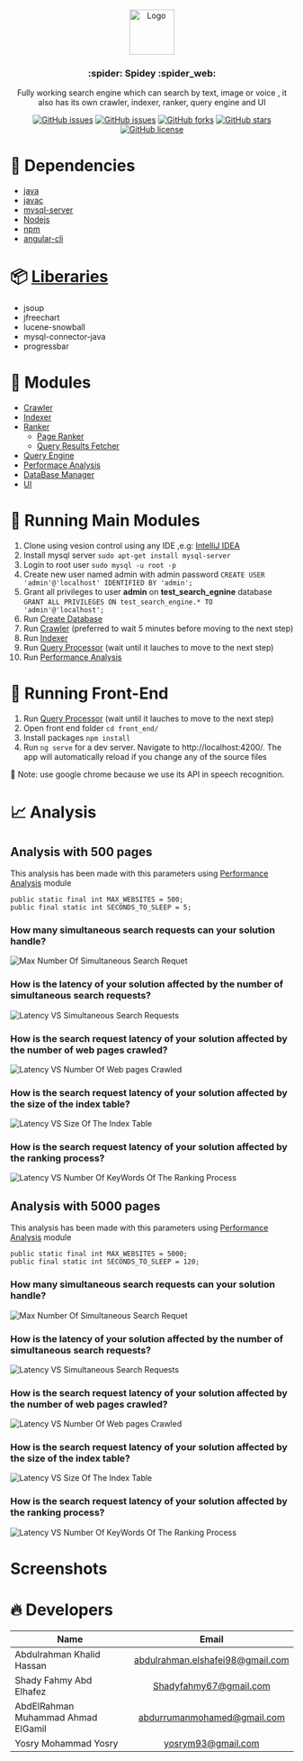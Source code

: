 <br />
<p align="center">
  <a href="https://github.com/shadyfahmy/SearchEngine">
    <img src="readme_images/spidey.png" alt="Logo" width="80" height="80">
  </a>
  
  <h3 align="center">:spider: Spidey :spider_web:</h3>

  <p align="center">
    Fully working search engine which can search by text, image or voice , it also has its own crawler, indexer, ranker, query engine and UI
  </p>
</p>

</div>

<div align="center">

[![GitHub issues](https://img.shields.io/github/contributors/shadyfahmy/SearchEngine)](https://github.com/shadyfahmy/SearchEngine/contributors)
[![GitHub issues](https://img.shields.io/github/issues/shadyfahmy/SearchEngine)](https://github.com/shadyfahmy/SearchEngine/issues)
[![GitHub forks](https://img.shields.io/github/forks/shadyfahmy/SearchEngine)](https://github.com/shadyfahmy/SearchEngine/network)
[![GitHub stars](https://img.shields.io/github/stars/shadyfahmy/SearchEngine)](https://github.com/shadyfahmy/SearchEngine/stargazers)
[![GitHub license](https://img.shields.io/github/license/shadyfahmy/SearchEngine)](https://github.com/shadyfahmy/SearchEngine/blob/master/LICENSE)

</div>

# :construction_worker: Dependencies

- [java](https://www.java.com)
- [javac](https://docs.oracle.com/javase/8/docs/technotes/tools/windows/javac.html)
- [mysql-server](https://dev.mysql.com)
- [Nodejs](https://nodejs.org)
- [npm](https://www.npmjs.com)
- [angular-cli](https://angular.io/cli)

# :package: [Liberaries](/lib)

- jsoup
- jfreechart
- lucene-snowball
- mysql-connector-java
- progressbar

# :pencil: Modules

- [Crawler](/src/crawler)
- [Indexer](/src/indexer)
- [Ranker](/src/ranker/)
  - [Page Ranker](/src/ranker/PageRanker.java)
  - [Query Results Fetcher](/src/ranker/QueryResultsFetcher.java)
- [Query Engine](/query_processor)
- [Performace Analysis](/src/performance_analysis)
- [DataBase Manager](/src/k2_algorithmic_warmup/database_manager)
- [UI](/front_end)

# :rocket: Running Main Modules

1. Clone using vesion control using any IDE ,e.g: [IntelliJ IDEA](https://www.jetbrains.com/help/idea/set-up-a-git-repository.html)
2. Install mysql server
   `sudo apt-get install mysql-server`
3. Login to root user
   `sudo mysql -u root -p`
4. Create new user named admin with admin password
   `CREATE USER 'admin'@'localhost' IDENTIFIED BY 'admin';`
5. Grant all privileges to user **admin** on **test_search_egnine** database
   `GRANT ALL PRIVILEGES ON test_search_engine.* TO 'admin'@'localhost';`
6. Run [Create Database](/src/database_manager/CreateDatabase.java)
7. Run [Crawler](/src/crawler/Crawler.java) (preferred to wait 5 minutes before moving to the next step)
8. Run [Indexer](/src/indexer/Indexer.java)
9. Run [Query Processor](/query_processor/src/main/java/com/search/queryprocessor/QueryprocessorApplication.java) (wait until it lauches to move to the next step)
10. Run [Performance Analysis](/src/performance_analysis/PerformanceAnalysis.java)

# :art: Running Front-End

1. Run [Query Processor](/query_processor/src/main/java/com/search/queryprocessor/QueryprocessorApplication.java) (wait until it lauches to move to the next step)
2. Open front end folder
   `cd front_end/`
3. Install packages
   `npm install`
4. Run `ng serve` for a dev server. Navigate to http://localhost:4200/. The app will automatically reload if you change any of the source files

:memo: Note: use google chrome because we use its API in speech recognition.

# :chart_with_upwards_trend: Analysis

## Analysis with 500 pages

This analysis has been made with this parameters using [Performance Analysis](/src/performance_analysis/PerformanceAnalysis.java) module

```
public static final int MAX_WEBSITES = 500;
public final static int SECONDS_TO_SLEEP = 5;
```

### How many simultaneous search requests can your solution handle?

![Max Number Of Simultaneous Search Requet](readme_images/max_num_sim_search_requests_500.png)

### How is the latency of your solution affected by the number of simultaneous search requests?

![Latency VS Simultaneous Search Requests](readme_images/latency_vs_sim_num_requests_500.png)

### How is the search request latency of your solution affected by the number of web pages crawled?

![Latency VS Number Of Web pages Crawled](readme_images/latency_vs_crawled_num_500.png)

### How is the search request latency of your solution affected by the size of the index table?

![Latency VS Size Of The Index Table](readme_images/latency_vs_indexed_num_500.png)

### How is the search request latency of your solution affected by the ranking process?

![Latency VS Number Of KeyWords Of The Ranking Process](readme_images/latency_vs_num_keywords_500.png)

## Analysis with 5000 pages

This analysis has been made with this parameters using [Performance Analysis](/src/performance_analysis/PerformanceAnalysis.java) module

```
public static final int MAX_WEBSITES = 5000;
public final static int SECONDS_TO_SLEEP = 120;
```

### How many simultaneous search requests can your solution handle?

![Max Number Of Simultaneous Search Requet](readme_images/max_num_sim_search_requests_5000.png)

### How is the latency of your solution affected by the number of simultaneous search requests?

![Latency VS Simultaneous Search Requests](readme_images/latency_vs_sim_num_requests_5000.png)

### How is the search request latency of your solution affected by the number of web pages crawled?

![Latency VS Number Of Web pages Crawled](readme_images/latency_vs_crawled_num_5000.png)

### How is the search request latency of your solution affected by the size of the index table?

![Latency VS Size Of The Index Table](readme_images/latency_vs_indexed_num_5000.png)

### How is the search request latency of your solution affected by the ranking process?

![Latency VS Number Of KeyWords Of The Ranking Process](readme_images/latency_vs_num_keywords_5000.png)

# Screenshots

# :fire: Developers

<center>
  
| Name                                |              Email               |
| ----------------------------------- | :------------------------------: |
| Abdulrahman Khalid Hassan           | abdulrahman.elshafei98@gmail.com |
| Shady Fahmy Abd Elhafez             |       Shadyfahmy67@gmail.com     |
| AbdElRahman Muhammad Ahmad ElGamil  |     abdurrumanmohamed@gmail.com  |
| Yosry Mohammad Yosry                |         yosrym93@gmail.com       |

</center>

